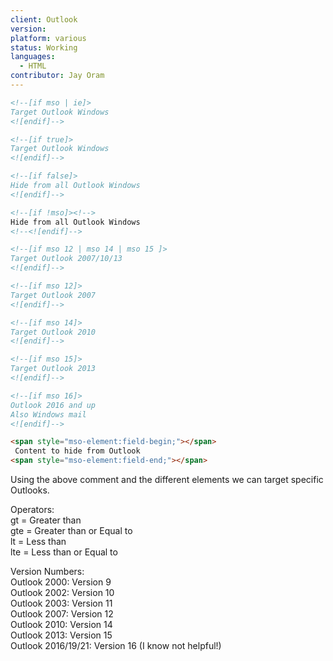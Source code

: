 ```yaml
---
client: Outlook
version:
platform: various
status: Working
languages:
  - HTML
contributor: Jay Oram
---
```


```html
<!--[if mso | ie]>
Target Outlook Windows
<![endif]-->

<!--[if true]>
Target Outlook Windows
<![endif]-->

<!--[if false]>
Hide from all Outlook Windows
<![endif]-->

<!--[if !mso]><!-->
Hide from all Outlook Windows
<!--<![endif]-->

<!--[if mso 12 | mso 14 | mso 15 ]>
Target Outlook 2007/10/13
<![endif]-->

<!--[if mso 12]>
Target Outlook 2007
<![endif]-->

<!--[if mso 14]>
Target Outlook 2010
<![endif]-->

<!--[if mso 15]>
Target Outlook 2013
<![endif]-->

<!--[if mso 16]>
Outlook 2016 and up
Also Windows mail
<![endif]-->

<span style="mso-element:field-begin;"></span>
 Content to hide from Outlook 
<span style="mso-element:field-end;"></span>
```

Using the above comment and the different elements we can target specific Outlooks. 

Operators:<br>
gt = Greater than<br>
gte = Greater than or Equal to<br>
lt = Less than<br>
lte = Less than or Equal to<br>

Version Numbers:<br>
Outlook 2000: Version 9<br>
Outlook 2002: Version 10<br>
Outlook 2003: Version 11<br>
Outlook 2007: Version 12<br>
Outlook 2010: Version 14<br>
Outlook 2013: Version 15<br>
Outlook 2016/19/21: Version 16 (I know not helpful!)
